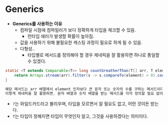 # Generics
- **Generics를 사용하는 이유**
  - 컴파일 시점에 컴파일러가 보다 정확하게 타입을 체크할 수 있음.
    - 런타임 에러가 발생할 확률이 높아짐.
  - 값을 사용하기 위해 불필요한 캐스팅 과정이 필요로 하게 될 수 있음.
  - 다형성..
    - 타입별로 메서드를 정의해야 할 경우 제네릭을 잘 활용하면 하나로 통일할 수 있겠다.
```java
static <T extends Comparable<T>> long countGreatherThan(T[] arr, T element) {
    return Arrays.stream(arr).filter(s -> s.compareTo(element) > 0).count();    
}

해당 메서드는 arr 배열에서 element 인자보다 큰 문자 또는 숫자의 수를 구하는 메서드이다.  
이렇게 제네릭을 잘 활용하면, 문자 배열과 숫자 배열을 받는 메서드를 각각 정의할 필요 없이 하나로 통일이 가능하다.
``` 
- `?`는 와일드카드라고 불리우며, 타입을 모르면서 알 필요도 없고, 어떤 것이든 받는다.
- `T`는 타입이 정해지면 타입이 무엇인지 알고, 그것을 사용하겠다는 의미이다.
